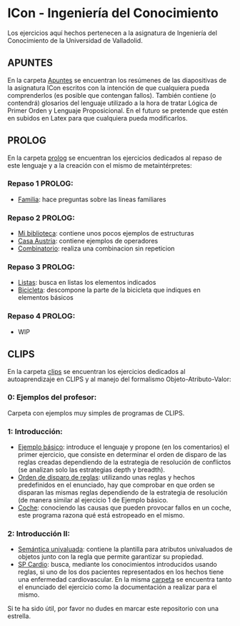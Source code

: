 # ICon - Ingeniería del Conocimiento
Los ejercicios aquí hechos pertenecen a la asignatura de Ingeniería del Conocimiento de la Universidad de Valladolid.

## APUNTES
En la carpeta [Apuntes](https://github.com/Bayons/ICon/tree/master/Apuntes) se encuentran los resúmenes de las diapositivas de la asignatura ICon escritos con la intención de que cualquiera pueda comprenderlos (es posible que contengan fallos). También contiene (o contendrá) glosarios del lenguaje utilizado a la hora de tratar Lógica de Primer Orden y Lenguaje Proposicional. En el futuro se pretende que estén en subidos en Latex para que cualquiera pueda modificarlos.

## PROLOG
En la carpeta [prolog](https://github.com/Bayons/ICon/tree/master/prolog) se encuentran los ejercicios dedicados al repaso de este lenguaje y a la creación con el mismo de metaintérpretes:

### Repaso 1 PROLOG:
- [Familia](https://github.com/Bayons/ICon/blob/master/prolog/1.1-familia.pl): hace preguntas sobre las lineas familiares
### Repaso 2 PROLOG:
- [Mi biblioteca](https://github.com/Bayons/ICon/blob/master/prolog/2.1-mi_biblioteca.pl): contiene unos pocos ejemplos de estructuras
- [Casa Austria](https://github.com/Bayons/ICon/blob/master/prolog/2.2-casa_austria.pl): contiene ejemplos de operadores
- [Combinatorio](https://github.com/Bayons/ICon/blob/master/prolog/2.3-combinatorio.pl): realiza una combinacion sin repeticion
### Repaso 3 PROLOG:
- [Listas](https://github.com/Bayons/ICon/blob/master/prolog/3.1-listas.pl): busca en listas los elementos indicados
- [Bicicleta](https://github.com/Bayons/ICon/blob/master/prolog/3.2-bicicleta.pl): descompone la parte de la bicicleta que indiques en elementos básicos
### Repaso 4 PROLOG:
- WIP

## CLIPS
En la carpeta [clips](https://github.com/Bayons/ICon/tree/master/clips) se encuentran los ejercicios dedicados al autoaprendizaje en CLIPS y al manejo del formalismo Objeto-Atributo-Valor:

### 0: Ejemplos del profesor:
Carpeta con ejemplos muy simples de programas de CLIPS.

### 1: Introducción:
- [Ejemplo básico](https://github.com/Bayons/ICon/blob/master/clips/1_Introduccion/1.ejemplo_basico.CLP): introduce el lenguaje y propone (en los comentarios) el primer ejercicio, que consiste en determinar el orden de disparo de las reglas creadas dependiendo de la estrategia de resolución de conflictos (se analizan solo las estrategias depth y breadth).
- [Orden de disparo de reglas](https://github.com/Bayons/ICon/blob/master/clips/1_Introduccion/2.orden_de_disparo_de_reglas.CLP): utilizando unas reglas y hechos predefinidos en el enunciado, hay que comprobar en que orden se disparan las mismas reglas dependiendo de la estrategia de resolución (de manera similar al ejercicio 1 de Ejemplo básico.
- [Coche](https://github.com/Bayons/ICon/blob/master/clips/1_Introduccion/3.coche.CLP): conociendo las causas que pueden provocar fallos en un coche, este programa razona qué está estropeado en el mismo.

### 2: Introducción II:
- [Semántica univaluada](https://github.com/Bayons/ICon/blob/master/clips/2_Introduccion_II_OAV/1_semantica_univaluada.CLP): contiene la plantilla para atributos univaluados de objetos junto con la regla que permite garantizar su propiedad.
- [SP Cardio](https://github.com/Bayons/ICon/blob/master/clips/2_Introduccion_II_OAV/2_SP_Cardio.CLP): busca, mediante los conocimientos introducidos usando reglas, si uno de los dos pacientes representados en los hechos tiene una enfermedad cardiovascular. En la misma [carpeta](https://github.com/Bayons/ICon/tree/master/clips/2_Introduccion_II_OAV) se encuentra tanto el enunciado del ejercicio como la documentación a realizar para el mismo.


Si te ha sido útil, por favor no dudes en marcar este repositorio con una estrella.
